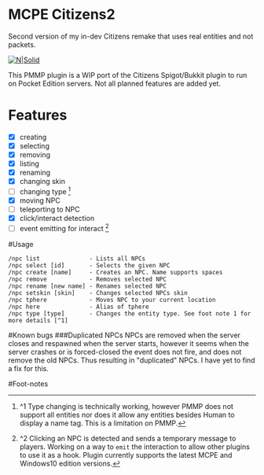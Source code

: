# MCPE Citizens2
Second version of my in-dev Citizens remake that uses real entities and not packets.

[![N|Solid](http://i.imgur.com/yanYKEa.png)](https://forums.pmmp.io/)

This PMMP plugin is a WIP port of the Citizens Spigot/Bukkit plugin to run on Pocket Edition servers. Not all planned features are added yet.

# Features
- [x] creating
- [x] selecting
- [x] removing
- [x] listing
- [x] renaming
- [x] changing skin
- [ ] changing type [^1]
- [x] moving NPC
- [ ] teleporting to NPC
- [x] click/interact detection
- [ ] event emitting for interact [^2]

#Usage
```
/npc list              - Lists all NPCs
/npc select [id]       - Selects the given NPC
/npc create [name]     - Creates an NPC. Name supports spaces
/npc remove            - Removes selected NPC
/npc rename [new name] - Renames selected NPC
/npc setskin [skin]    - Changes selected NPCs skin
/npc tphere            - Moves NPC to your current location
/npc here              - Alias of tphere
/npc type [type]       - Changes the entity type. See foot note 1 for more details [^1]
```

#Known bugs
###Duplicated NPCs
NPCs are removed when the server closes and respawned when the server starts, however it seems when the server crashes or is forced-closed the event does not fire, and does not remove the old NPCs. Thus resulting in "duplicated" NPCs. I have yet to find a fix for this.


#Foot-notes
[^1]: ^1 Type changing is technically working, however PMMP does not support all entities nor does it allow any entities besides Human to display a name tag. This is a limitation on PMMP.

[^2]: ^2 Clicking an NPC is detected and sends a temporary message to players. Working on a way to `emit` the interaction to allow other plugins to use it as a hook. Plugin currently supports the latest MCPE and Windows10 edition versions.
